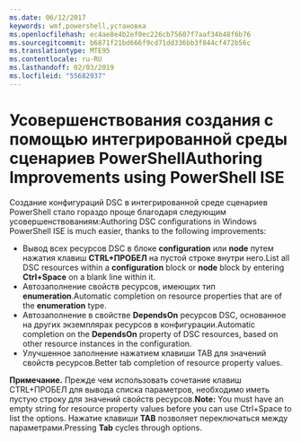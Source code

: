 ```yaml
---
ms.date: 06/12/2017
keywords: wmf,powershell,установка
ms.openlocfilehash: ec4ae8e4b2ef0ec226cb75607f7aaf34b48f6b76
ms.sourcegitcommit: b6871f21bd666f9cd71dd336bb3f844cf472b56c
ms.translationtype: MTE95
ms.contentlocale: ru-RU
ms.lasthandoff: 02/03/2019
ms.locfileid: "55682937"
---
```

# <a name="authoring-improvements-using-powershell-ise"></a><span data-ttu-id="60aea-102">Усовершенствования создания с помощью интегрированной среды сценариев PowerShell</span><span class="sxs-lookup"><span data-stu-id="60aea-102">Authoring Improvements using PowerShell ISE</span></span>

<span data-ttu-id="60aea-103">Создание конфигураций DSC в интегрированной среде сценариев PowerShell стало гораздо проще благодаря следующим усовершенствованиям:</span><span class="sxs-lookup"><span data-stu-id="60aea-103">Authoring DSC configurations in Windows PowerShell ISE is much easier, thanks to the following improvements:</span></span>

- <span data-ttu-id="60aea-104">Вывод всех ресурсов DSC в блоке **configuration** или **node** путем нажатия клавиш **CTRL+ПРОБЕЛ** на пустой строке внутри него.</span><span class="sxs-lookup"><span data-stu-id="60aea-104">List all DSC resources within a **configuration** block or **node** block by entering **Ctrl+Space** on a blank line within it.</span></span>
- <span data-ttu-id="60aea-105">Автозаполнение свойств ресурсов, имеющих тип **enumeration**.</span><span class="sxs-lookup"><span data-stu-id="60aea-105">Automatic completion on resource properties that are of the **enumeration** type.</span></span>
- <span data-ttu-id="60aea-106">Автозаполнение в свойстве **DependsOn** ресурсов DSC, основанное на других экземплярах ресурсов в конфигурации.</span><span class="sxs-lookup"><span data-stu-id="60aea-106">Automatic completion on the **DependsOn** property of DSC resources, based on other resource instances in the configuration.</span></span>
- <span data-ttu-id="60aea-107">Улучшенное заполнение нажатием клавиши TAB для значений свойств ресурсов.</span><span class="sxs-lookup"><span data-stu-id="60aea-107">Better tab completion of resource property values.</span></span>

<span data-ttu-id="60aea-108">**Примечание.** Прежде чем использовать сочетание клавиш CTRL+ПРОБЕЛ для вывода списка параметров, необходимо иметь пустую строку для значений свойств ресурсов.</span><span class="sxs-lookup"><span data-stu-id="60aea-108">**Note:** You must have an empty string for resource property values before you can use Ctrl+Space to list the options.</span></span> <span data-ttu-id="60aea-109">Нажатие клавиши **TAB** позволяет переключаться между параметрами.</span><span class="sxs-lookup"><span data-stu-id="60aea-109">Pressing **Tab** cycles through options.</span></span>
